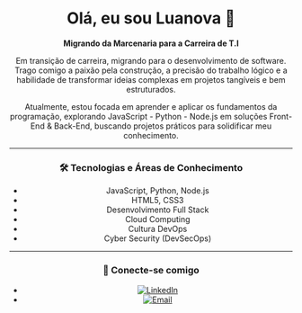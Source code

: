 <div align="center">

# Olá, eu sou Luanova 👋

**Migrando da Marcenaria para a Carreira de T.I**

Em transição de carreira, migrando para o desenvolvimento de software. Trago comigo a paixão pela construção, a precisão do trabalho lógico e a habilidade de transformar ideias complexas em projetos tangíveis e bem estruturados.

Atualmente, estou focada em aprender e aplicar os fundamentos da programação, explorando JavaScript - Python - Node.js em soluções Front-End & Back-End, buscando projetos práticos para solidificar meu conhecimento.

---

<div align="center">

### 🛠️ **Tecnologias e Áreas de Conhecimento**
* JavaScript, Python, Node.js
* HTML5, CSS3
* Desenvolvimento Full Stack
* Cloud Computing
* Cultura DevOps
* Cyber Security (DevSecOps)


---

### 🔗 **Conecte-se comigo**
* [![LinkedIn](https://img.shields.io/badge/LinkedIn-0077B5?style=for-the-badge&logo=linkedin&logoColor=white)](https://www.linkedin.com/in/thais-luanova-11722b361/)
* [![Email](https://img.shields.io/badge/Email-D14836?style=for-the-badge&logo=gmail&logoColor=white)](mailto:portalthaismotta@gmail.com)

</div>
